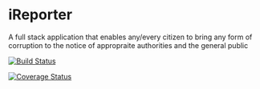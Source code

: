 # iReporter
A full stack application that enables any/every citizen to bring any form of corruption to the notice of appropraite authorities and the general public



[![Build Status](https://travis-ci.org/beejay1293/iReporter.svg?branch=delete-specific-redflag)](https://travis-ci.org/beejay1293/iReporter)

[![Coverage Status](https://coveralls.io/repos/github/beejay1293/iReporter/badge.svg?branch=delete-specific-redflag)](https://coveralls.io/github/beejay1293/iReporter?branch=delete-specific-redflag)
